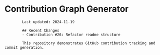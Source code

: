 # Contribution Graph Generator
            
            Last updated: 2024-11-19
            
            ## Recent Changes
            - Contribution #26: Refactor readme structure
            
            This repository demonstrates GitHub contribution tracking and commit generation.
        